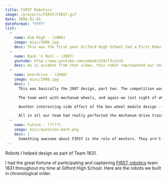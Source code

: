 ```yaml
---
title: FIRST Robotics
image: /projects/FIRST/FIRST.gif
date: 2008-01-01
dateFormat: "YYYY"
list:
  -
    name: Aim High - (2006)
    image: misc/2006.jpg
    desc: This was the first year Gilford High School had a First Robotics team. Pictured above is our rookie team's entry into the [Aim High](http://en.wikipedia.org/wiki/Aim_High) competition. It is a relatively unsophisticated beast of a robot that could pretty much get hit by a train and still work. Fundamentally, its function was to pick up, store and shoot foam balls into a goal. Sadly this was so long ago (5 years as of writing this) I don't specifically remember much of the details about it.
  -
    name: Rack 'n Roll - (2007)
    youtube: http://www.youtube.com/embed/419zf3rytvU
    desc: As is evident from that video, this robot represented our team's first foray into the world of [mechanum wheels](http://en.wikipedia.org/wiki/Mecanum_wheel). These wheels are a variation on a theme of omni wheels that let the robot move in any direction unconstrained. For the next two years, I would help design mechanum drive trains for our team (CAD mostly). While really cool, our teams obsession over these wheels would cause us to lose sight of the arm attachment that would need to perform the robot's function of removing tubes from the rack for 2007's [Rack 'n Roll](http://goo.gl/qhaI1X) competition.
  -
    name: Overdrive - (2008)
    image: misc/2008.jpg
    desc: |
      This was basically the 2007 design, part two. The competition was [Overdrive](http://en.wikipedia.org/wiki/FIRST_Overdrive), which was essentially a race with large balls in the track that accumulate points as you corral them around. You could also just drive around for points. As captain, I wanted to steer the team in the direction of "do one thing and do it well" and essentially wanted to design a dragster type robot. However, part of working as a team is accepting other people's ideas even when you don't necessarily agree with them.

      The team went with mechanum wheels, and again we lost sight of what we were originally trying to do (heard the ball) and probably could have made a better robot. Still, I tried to make the best of it and designed a completely modular chassis for the wheels. I made one standard "box" design that self-contained a speed controller, the wheel, bearings, pillow blocks, etc. This box could be iterated four times and bolted together to make a robot. This saved design time, simplified troubleshooting and made it a breeze to replace parts.

      Another interesting side effect of the box wheel module design -- I learned how to properly weld aluminum (there were a TON of joints), which is quite tricky (but fun!).

      All in all our team had really perfected the mechanum drive train, so it was not a total loss. We drove around that track like a boss. Also, this particular year I did not do any nordic skiing for the school team (which I usually did), so I contributed much of the programming and electrical system on top of the CAD and machining for the drive train.
  -
    name: Future - (????)
    image: misc/question-mark.png
    desc: |
      Something awesome about FIRST is the role of mentors. They arn't there to design or build things for you, but to be a resource that can enable, advise and empower students to accomplish and learn amazing things. At some point in my life, I'd really like to be a FIRST mentor so that I can get a taste of what this is like and inspire the next generation of young roboticists just like the mentors at Gilford inspired me.
---
```

Robots I helped design as part of Team 1831.

I had the great fortune of participating and captaining [FIRST robotics](http://www.usfirst.org/) team 1831 throughout my time at Gilford High School. Here are the robots we built in chronological order.
